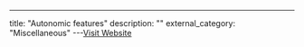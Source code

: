 ---
title: "Autonomic features"
description: ""
external_category: "Miscellaneous"
---[Visit Website](https://github.com/mategol/PySilon-malware#autonomic-features)

